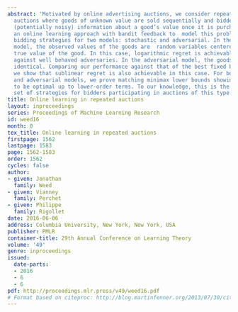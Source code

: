 ```yaml
---
abstract: 'Motivated by online advertising auctions, we consider repeated Vickrey
  auctions where goods of unknown value are sold sequentially and bidders only learn
  (potentially noisy) information about a good’s value once it is purchased. We adopt
  an online learning approach with bandit feedback to  model this problem and derive
  bidding strategies for two models: stochastic and adversarial. In the stochastic
  model, the observed values of the goods are  random variables centered around the
  true value of the good. In this case, logarithmic regret is achievable when competing
  against well behaved adversaries. In the adversarial model, the goods need not be
  identical. Comparing our performance against that of the best fixed bid in hindsight,
  we show that sublinear regret is also achievable in this case. For both the stochastic
  and adversarial models, we prove matching minimax lower bounds showing our strategies
  to be optimal up to lower-order terms. To our knowledge, this is the first complete
  set of strategies for bidders participating in auctions of this type.'
title: Online learning in repeated auctions
layout: inproceedings
series: Proceedings of Machine Learning Research
id: weed16
month: 0
tex_title: Online learning in repeated auctions
firstpage: 1562
lastpage: 1583
page: 1562-1583
order: 1562
cycles: false
author:
- given: Jonathan
  family: Weed
- given: Vianney
  family: Perchet
- given: Philippe
  family: Rigollet
date: 2016-06-06
address: Columbia University, New York, New York, USA
publisher: PMLR
container-title: 29th Annual Conference on Learning Theory
volume: '49'
genre: inproceedings
issued:
  date-parts:
  - 2016
  - 6
  - 6
pdf: http://proceedings.mlr.press/v49/weed16.pdf
# Format based on citeproc: http://blog.martinfenner.org/2013/07/30/citeproc-yaml-for-bibliographies/
---
```

